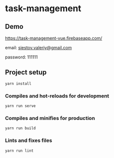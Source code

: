 # task-management

## Demo

https://task-management-vue.firebaseapp.com/

email: siestov.valeriy@gmail.com

password: 111111

## Project setup
```
yarn install
```

### Compiles and hot-reloads for development
```
yarn run serve
```

### Compiles and minifies for production
```
yarn run build
```

### Lints and fixes files
```
yarn run lint
```

